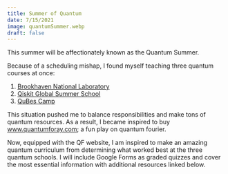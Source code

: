 ```yaml
---
title: Summer of Quantum
date: 7/15/2021
image: quantumSummer.webp
draft: false
---
```


This summer will be affectionately known as the Quantum Summer.

Because of a scheduling mishap, I found myself teaching three quantum courses at once:

1. [Brookhaven National Laboratory](https://www.bnl.gov/quantumcenter/)
2. [Qiskit Global Summer School](https://qiskit.org/events/summer-school/)
3. [QuBes Camp](https://www.qmunity.tech/qubes-camp)

This situation pushed me to balance responsibilities and make tons of quantum resources. As a result, I became inspired to buy www.quantumforay.com; a fun play on quantum fourier.

Now, equipped with the QF website, I am inspired to make an amazing quantum curriculum from determining what worked best at the three quantum schools. I will include Google Forms as graded quizzes and cover the most essential information with additional resources linked below.
